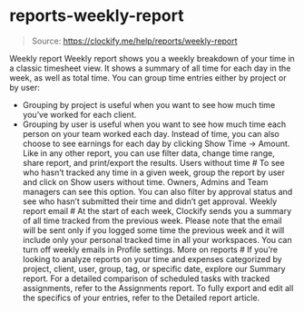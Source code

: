 # reports-weekly-report

> Source: https://clockify.me/help/reports/weekly-report

Weekly report
Weekly report shows you a weekly breakdown of your time in a classic timesheet view. It shows a summary of all time for each day in the week, as well as total time.
You can group time entries either by project or by user:
- Grouping by project is useful when you want to see how much time you’ve worked for each client.
- Grouping by user is useful when you want to see how much time each person on your team worked each day.
Instead of time, you can also choose to see earnings for each day by clicking Show Time -> Amount.
Like in any other report, you can use filter data, change time range, share report, and print/export the results.
Users without time #
To see who hasn’t tracked any time in a given week, group the report by user and click on Show users without time. Owners, Admins and Team managers can see this option.
You can also filter by approval status and see who hasn’t submitted their time and didn’t get approval.
Weekly report email #
At the start of each week, Clockify sends you a summary of all time tracked from the previous week. Please note that the email will be sent only if you logged some time the previous week and it will include only your personal tracked time in all your workspaces.
You can turn off weekly emails in Profile settings.
More on reports #
If you’re looking to analyze reports on your time and expenses categorized by project, client, user, group, tag, or specific date, explore our Summary report.
For a detailed comparison of scheduled tasks with tracked assignments, refer to the Assignments report.
To fully export and edit all the specifics of your entries, refer to the Detailed report article.